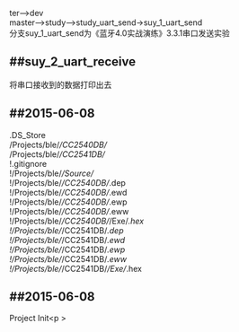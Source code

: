 ter-->dev<br>
master-->study-->study_uart_send->suy_1_uart_send<br>
分支suy_1_uart_send为《蓝牙4.0实战演练》3.3.1串口发送实验<p />

##suy_2_uart_receive
---
将串口接收到的数据打印出去

##2015-06-08
---
.DS_Store<br>
/Projects/ble/*/CC2540DB/*<br>
/Projects/ble/*/CC2541DB/*<br>
!.gitignore<br>
!/Projects/ble/*/Source/*<br>
!/Projects/ble/*/CC2540DB/*.dep<br>
!/Projects/ble/*/CC2540DB/*.ewd<br>
!/Projects/ble/*/CC2540DB/*.ewp<br>
!/Projects/ble/*/CC2540DB/*.eww<br>
!/Projects/ble/*/CC2540DB/*/Exe/*.hex<br>
!/Projects/ble/*/CC2541DB/*.dep<br>
!/Projects/ble/*/CC2541DB/*.ewd<br>
!/Projects/ble/*/CC2541DB/*.ewp<br>
!/Projects/ble/*/CC2541DB/*.eww<br>
!/Projects/ble/*/CC2541DB/*/Exe/*.hex<p />

##2015-06-08
---
Project Init<p \>
